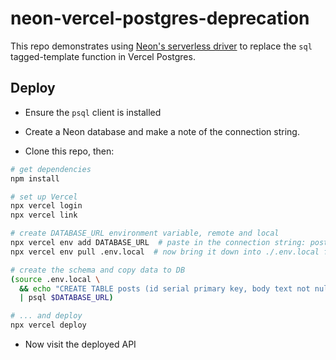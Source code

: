 # neon-vercel-postgres-deprecation

This repo demonstrates using [Neon's serverless driver](https://www.npmjs.com/package/@neondatabase/serverless) to replace the `sql` tagged-template function in Vercel Postgres.


## Deploy

* Ensure the `psql` client is installed

* Create a Neon database and make a note of the connection string.

* Clone this repo, then:

```bash
# get dependencies
npm install

# set up Vercel
npx vercel login
npx vercel link

# create DATABASE_URL environment variable, remote and local
npx vercel env add DATABASE_URL  # paste in the connection string: postgres://...
npx vercel env pull .env.local  # now bring it down into ./.env.local for local use

# create the schema and copy data to DB
(source .env.local \
  && echo "CREATE TABLE posts (id serial primary key, body text not null); INSERT INTO posts (body) VALUES ('Post 1'), ('Post 2');" \
  | psql $DATABASE_URL)

# ... and deploy
npx vercel deploy
```

* Now visit the deployed API
